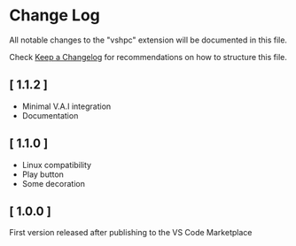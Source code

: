 # Change Log

All notable changes to the "vshpc" extension will be documented in this file.

Check [Keep a Changelog](http://keepachangelog.com/) for recommendations on how to structure this file.

## [ 1.1.2 ]

- Minimal V.A.I integration
- Documentation

## [ 1.1.0 ]

- Linux compatibility
- Play button
- Some decoration


## [ 1.0.0 ]

First version released after publishing to the VS Code Marketplace


